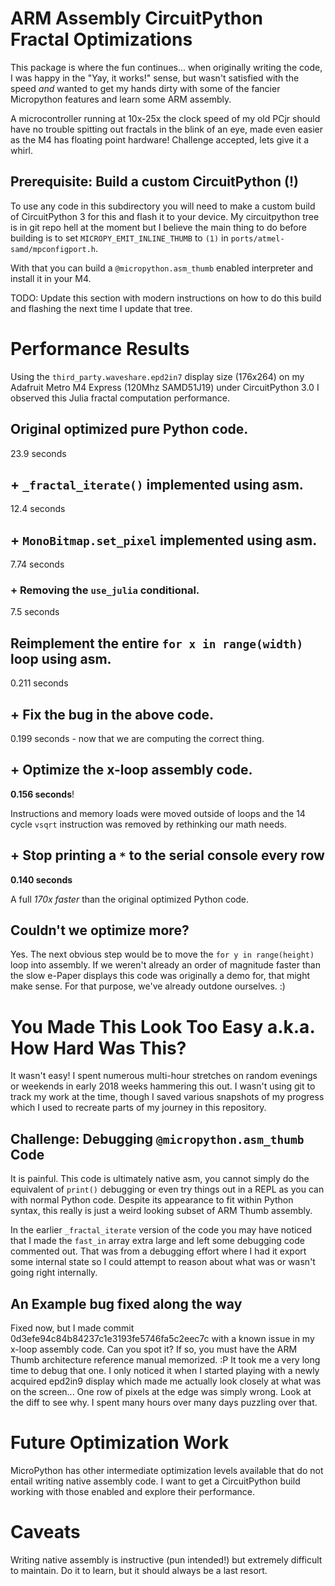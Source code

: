 # ARM Assembly CircuitPython Fractal Optimizations

This package is where the fun continues... when originally writing
the code, I was happy in the "Yay, it works!" sense, but wasn't
satisfied with the speed _and_ wanted to get my hands dirty with
some of the fancier Micropython features and learn some ARM assembly.

A microcontroller running at 10x-25x the clock speed of my old PCjr
should have no trouble spitting out fractals in the blink of an eye,
made even easier as the M4 has floating point hardware!
Challenge accepted, lets give it a whirl.

## Prerequisite: Build a custom CircuitPython (!)

To use any code in this subdirectory you will need to make a custom
build of CircuitPython 3 for this and flash it to your device.  My
circuitpython tree is in git repo hell at the moment but I believe the
main thing to do before building is to set `MICROPY_EMIT_INLINE_THUMB`
to `(1)` in `ports/atmel-samd/mpconfigport.h`.

With that you can build a `@micropython.asm_thumb` enabled interpreter
and install it in your M4.

TODO: Update this section with modern instructions on how to do this
build and flashing the next time I update that tree.

# Performance Results

Using the `third_party.waveshare.epd2in7` display size (176x264) on my Adafruit
Metro M4 Express (120Mhz SAMD51J19) under CircuitPython 3.0 I observed this
Julia fractal computation performance.

## Original optimized pure Python code.

23.9 seconds

## + `_fractal_iterate()` implemented using asm.

12.4 seconds

## + `MonoBitmap.set_pixel` implemented using asm.

7.74 seconds

### + Removing the `use_julia` conditional.

7.5 seconds

## Reimplement the entire `for x in range(width)` loop using asm.

0.211 seconds

## + Fix the bug in the above code.

0.199 seconds - now that we are computing the correct thing.

## + Optimize the x-loop assembly code.

**0.156 seconds**!

Instructions and memory loads were moved outside of loops and the 14 cycle
`vsqrt` instruction was removed by rethinking our math needs.

## + Stop printing a `*` to the serial console every row

**0.140 seconds**

A full *170x faster* than the original optimized Python code.

## Couldn't we optimize more?

Yes.  The next obvious step would be to move the `for y in range(height)`
loop into assembly.  If we weren't already an order of magnitude faster
than the slow e-Paper displays this code was originally a demo for, that
might make sense.  For that purpose, we've already outdone ourselves. :)

# You Made This Look Too Easy a.k.a. How Hard Was This?

It wasn't easy!  I spent numerous multi-hour stretches on random evenings
or weekends in early 2018 weeks hammering this out.  I wasn't using git
to track my work at the time, though I saved various snapshots of my progress
which I used to recreate parts of my journey in this repository.

## Challenge: Debugging `@micropython.asm_thumb` Code

It is painful.  This code is ultimately native asm, you cannot simply do
the equivalent of `print()` debugging or even try things out in a REPL
as you can with normal Python code.  Despite its appearance to fit within
Python syntax, this really is just a weird looking subset of ARM Thumb
assembly.

In the earlier `_fractal_iterate` version of the code you may have noticed that
I made the `fast_in` array extra large and left some debugging code commented
out.  That was from a debugging effort where I had it export some internal
state so I could attempt to reason about what was or wasn't going right
internally.

## An Example bug fixed along the way

Fixed now, but I made commit 0d3efe94c84b84237c1e3193fe5746fa5c2eec7c with a
known issue in my x-loop assembly code.  Can you spot it?  If so, you must have
the ARM Thumb architecture reference manual memorized.  :P  It took me a very
long time to debug that one.  I only noticed it when I started playing with a
newly acquired epd2in9 display which made me actually look closely at what was
on the screen...  One row of pixels at the edge was simply wrong.  Look at
the diff to see why.  I spent many hours over many days puzzling over that.

# Future Optimization Work

MicroPython has other intermediate optimization levels available that
do not entail writing native assembly code.  I want to get a CircuitPython
build working with those enabled and explore their performance.

# Caveats

Writing native assembly is instructive (pun intended!) but extremely difficult
to maintain.  Do it to learn, but it should always be a last resort.
